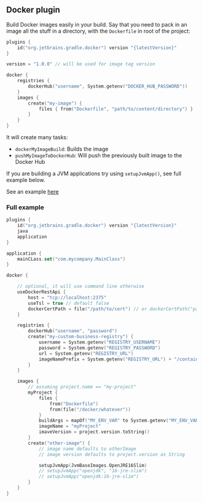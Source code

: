 ## Docker plugin

Build Docker images easily in your build. Say that you need to pack in an image all the stuff in a directory, with
the `Dockerfile` in root of the project:

```kotlin
plugins {
    id("org.jetbrains.gradle.docker") version "{latestVersion}"
}

version = "1.0.0" // will be used for image tag version

docker {
    registries {
        dockerHub("username", System.getenv("DOCKER_HUB_PASSWORD"))
    }
    images {
        create("my-image") {
            files { from("Dockerfile", "path/to/content/directory") }
        }
    }
}

```

It will create many tasks:

- `dockerMyImageBuild`: Builds the image
- `pushMyImageToDockerHub`: Will push the previously built image to the Docker Hub

If you are building a JVM applications try using `setupJvmApp()`, see full example below.

See an example [here](../examples/docker-jvm-app/build.gradle.kts)

### Full example

```kotlin
plugins {
    id("org.jetbrains.gradle.docker") version "{latestVersion}"
    java
    application
}

application {
    mainCLass.set("com.mycompany.MainClass")
}

docker {

    // optional, it will use command line otherwise
    useDockerRestApi {
        host = "tcp://localhost:2375"
        useTsl = true // default false
        dockerCertPath = file("/path/to/cert") // or dockerCertPath("path/to/cert")
    }

    registries {
        dockerHub("username", "password")
        create("my-custom-business-registry") {
            username = System.getenv("REGISTRY_USERNAME")
            password = System.getenv("REGISTRY_PASSWORD")
            url = System.getenv("REGISTRY_URL")
            imageNamePrefix = System.getenv("REGISTRY_URL") + "/container/whatever"
        }
    }

    images {
        // assuming project.name == "my-project"
        myProject {
            files {
                from("Dockerfile")
                from(file("/docker/whatever"))
            }
            buildArgs = mapOf("MY_ENV_VAR" to System.getenv("MY_ENV_VAR"))
            imageName = "myProject"
            imaveVersion = project.version.toString()
        }
        create("other-image") {
            // image name defaults to otherImage
            // image version defaults to project.version as String

            setupJvmApp(JvmBaseImages.OpenJRE16Slim)
            // setupJvmApp("openjdk", "16-jre-slim")
            // setupJvmApp("openjdk:16-jre-slim")
        }
    }
}
```
